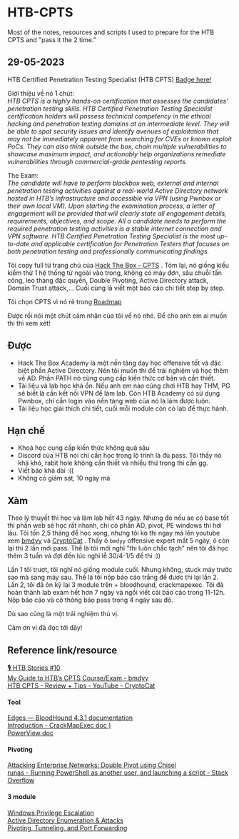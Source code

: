# HTB-CPTS
Most of the notes, resources and scripts I used to prepare for the HTB CPTS and "pass it the 2 time."

## 29-05-2023
HTB Certified Penetration Testing Specialist (HTB CPTS)  [Badge here!](https://www.credly.com/badges/333ada6a-c23e-422c-a34a-109436cbd41c/public_url)   

Giới thiệu về nó 1 chút:      
	*HTB CPTS is a highly hands-on certification that assesses the candidates’ penetration testing skills. HTB Certified Penetration Testing Specialist certification holders will possess technical competency in the ethical hacking and penetration testing domains at an intermediate level. They will be able to spot security issues and identify avenues of exploitation that may not be immediately apparent from searching for CVEs or known exploit PoCs. They can also think outside the box, chain multiple vulnerabilities to showcase maximum impact, and actionably help organizations remediate vulnerabilities through commercial-grade pentesting reports.*

The Exam:    
	*The candidate will have to perform blackbox web, external and internal penetration testing activities against a real-world Active Directory network hosted in HTB’s infrastructure and accessible via VPN (using Pwnbox or their own local VM). Upon starting the examination process, a letter of engagement will be provided that will clearly state all engagement details, requirements, objectives, and scope. All a candidate needs to perform the required penetration testing activities is a stable internet connection and VPN software. HTB Certified Penetration Testing Specialist is the most up-to-date and applicable certification for Penetration Testers that focuses on both penetration testing and professionally communicating findings.*

Tôi copy full từ trang chủ của [Hack The Box - CPTS](https://academy.hackthebox.com/preview/certifications/htb-certified-penetration-testing-specialist/) . Tóm lại, nó giống kiểu kiểm thử 1 hệ thống từ ngoài vào trong, không có máy đơn, sâu chuỗi tấn công, leo thang đặc quyền, Double Pivoting, Active Directory attack, Domain Trust attack,...  Cuối cùng là viết một báo cáo chi tiết step by step.   

Tôi chọn CPTS vì nó rẻ trong [Roadmap](https://pauljerimy.com/security-certification-roadmap/)

Được rồi nói một chút cảm nhận của tôi về nó nhé. Để cho anh em ai muốn thi thì xem xét!
## Được 
- Hack The Box Academy là một nền tảng dạy học offensive tốt và đặc biệt phần Active Directory. Nên tôi muốn thi để trải nghiệm và học thêm về AD. Phần PATH nó cũng cung cấp kiến thức cơ bản và cần thiết.
- Tài liệu và lab học khá ổn. Nếu anh em nào cũng chơi HTB hay THM, PG sẽ biết là cần kết nối VPN để làm lab. Còn HTB Academy có sử dụng Pwnbox, chỉ cần login vào nền tàng web của nó là làm được luôn.
- Tài liệu học giải thích chi tiết, cuối mỗi module còn có lab để thực hành.
## Hạn chế
- Khoá học cung cấp kiến thức không quá sâu
- Discord của HTB nói chỉ cần học trong lộ trình là đủ pass. Tôi thấy nó khá khó, rabit hole không cần thiết và nhiều thứ trong thi cần gg.
- Viết báo khá dài :(( 
- Không có giám sát, 10 ngày mà
## Xàm
Theo lý thuyết thì học và làm lab hết 43 ngày. Nhưng đó nếu ae có base tốt thì phần web sẽ học rất nhanh, chỉ có phần AD, pivot, PE windows thì hơi lâu. Tôi tốn 2,5 tháng để học xong, nhưng tôi ko thi ngay mà lên youtube xem [bmdyy](https://www.youtube.com/watch?v=dRW1Gxmu__Q&ab_channel=bmdyy) và [CryptoCat](https://www.youtube.com/watch?v=UN5fTQtlKCc&ab_channel=CryptoCat) . Thấy ô `bmdyy` offensive expert mất 5 ngày, ô còn lại thì 2 lần mới pass. Thế là tôi mới nghĩ "thi luôn chắc tạch" nên tôi đã học thêm 3 tuần và đợi đến lúc nghỉ lễ 30/4-1/5 để thi :))

Lần 1 tôi trượt, tôi nghĩ nó giống module cuối. Nhưng không, stuck máy trước sao mà sang máy sau. Thế là tôi nộp báo cáo trắng để được thi lại lần 2.     
Lần 2, tôi đã ôn kỹ lại 3 module trên + bloodhound, crackmapexec. Tôi đã hoàn thành lab exam hết hơn 7 ngày và ngồi viết cái báo cáo trong 11-12h. Nộp báo cáo và có thông báo pass trong 4 ngày sau đó.   

Dù sao cũng là một trải nghiệm thú vị.  

Cảm ơn vì đã đọc tới đây!

## Reference link/resource

[🎙️ HTB Stories #10](https://www.youtube.com/watch?v=wwmCHeYd1I4&ab_channel=HackTheBox)    
[My Guide to HTB’s CPTS Course/Exam - bmdyy](https://www.youtube.com/watch?v=dRW1Gxmu__Q&ab_channel=bmdyy)      
[ HTB CPTS - Review + Tips - YouTube - CryptoCat ](https://www.youtube.com/watch?v=UN5fTQtlKCc&ab_channel=CryptoCat)     
#### Tool 
[Edges — BloodHound 4.3.1 documentation](https://bloodhound.readthedocs.io/en/latest/data-analysis/edges.html)    
[Introduction - CrackMapExec doc )](https://wiki.porchetta.industries/)    
[PowerView doc](https://powersploit.readthedocs.io/en/latest/)    
#### Pivoting
[Attacking Enterprise Networks: Double Pivot using Chisel](https://forum.hackthebox.com/t/attacking-enterprise-networks-double-pivot-using-chisel/267043)      
[runas - Running PowerShell as another user, and launching a script - Stack Overflow](https://stackoverflow.com/questions/28989750/running-powershell-as-another-user-and-launching-a-script) 
#### 3 module 
[Windows Privilege Escalation](https://academy.hackthebox.com/module/details/67)  
[Active Directory Enumeration & Attacks ](https://academy.hackthebox.com/module/details/143)  
[Pivoting, Tunneling, and Port Forwarding](https://academy.hackthebox.com/module/details/158)  
